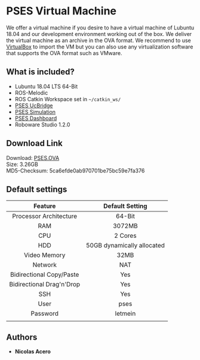 # PSES Virtual Machine

We offer a virtual machine if you desire to have a virtual machine of Lubuntu 18.04 and our development environment working out of the box. We deliver the virtual machine as an archive in the OVA format. We recommend to use [VirtualBox](https://www.virtualbox.org/wiki/Downloads) to import the VM but you can also use any virtualization software that supports the OVA format such as VMware.

## What is included?
* Lubuntu 18.04 LTS 64-Bit
* ROS-Melodic
* ROS Catkin Workspace set in `~/catkin_ws/`
* [PSES UcBridge](https://github.com/tud-pses/pses_ucbridge/wiki)
* [PSES Simulation](https://github.com/tud-pses/pses_simulation/wiki)
* [PSES Dashboard](https://github.com/tud-pses/pses_dashboard/wiki)
* Roboware Studio 1.2.0

## Download Link  
Download: [PSES.OVA](https://drive.google.com/open?id=1BSD08aen48cKhK_R8JoSkd-aXmIYZaQR)  
Size: 3.26GB  
MD5-Checksum: 5ca6efde0ab970701be75bc59e7fa376

## Default settings

|          Feature          |       Default Setting      |
|:-------------------------:|:--------------------------:|
|   Processor Architecture  |           64-Bit 	         |
|            RAM            |           3072MB           |
|            CPU            |           2 Cores          |
|            HDD            | 50GB dynamically allocated |
|        Video Memory       |            32MB            |
|          Network          |             NAT            |
|  Bidirectional Copy/Paste |             Yes            |
| Bidirectional Drag'n'Drop |             Yes            |
|            SSH            |             Yes            |
|            User           |            pses            |
|          Password         |           letmein          |
|                           |                            |

## Authors
* **Nicolas Acero** 
